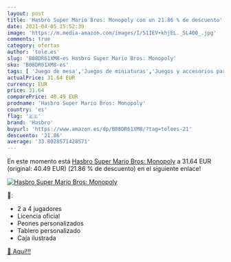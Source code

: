 ```yaml
---
layout: post
title: 'Hasbro Super Mario Bros: Monopoly con un 21.86 % de descuento'
date: 2021-04-05 15:52:39
image: 'https://m.media-amazon.com/images/I/51IEV+khjEL._SL400_.jpg'
comments: true
category: ofertas
author: 'tole.es'
slug: 'B08DR61XM8-es Hasbro Super Mario Bros: Monopoly'
sku: 'B08DR61XM8-es'
tags: [ 'Juego de mesa','Juegos de miniaturas','Juegos y accesorios para juegos','Juguetes','Juguetes y juegos','hasbro','monopoly', ]
actualPrice: 31.64 EUR
currency: EUR
price: 31.64
comparePrice: 40.49 EUR
prodname: 'Hasbro Super Mario Bros: Monopoly'
country: 'es'
flag: '🇪🇸'
brand: 'Hasbro'
buyurl: 'https://www.amazon.es/dp/B08DR61XM8/?tag=tolees-21'
descuento: '21.86'
average: '33.8028571428571'
---
```


En este momento está [Hasbro Super Mario Bros: Monopoly](https://www.amazon.es/dp/B08DR61XM8/?tag=tolees-21) a 31.64 EUR (original: 40.49 EUR) (21.86 %  de descuento) en el siguiente enlace!

[![Hasbro Super Mario Bros: Monopoly](https://m.media-amazon.com/images/I/51IEV+khjEL._SL400_.jpg)](https://www.amazon.es/dp/B08DR61XM8/?tag=tolees-21)

🔎:

- 2 a 4 jugadores
- Licencia oficial
- Peones personalizados
- Tablero personalizado
- Caja ilustrada

[🛒 Aquí!!!](https://www.amazon.es/dp/B08DR61XM8/?tag=tolees-21)
